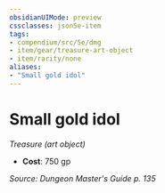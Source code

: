 ```yaml
---
obsidianUIMode: preview
cssclasses: json5e-item
tags:
- compendium/src/5e/dmg
- item/gear/treasure-art-object
- item/rarity/none
aliases: 
- "Small gold idol"
---
```

# Small gold idol
*Treasure (art object)*  

- **Cost**: 750 gp

*Source: Dungeon Master's Guide p. 135*
